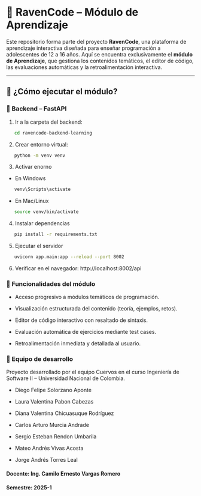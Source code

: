 # 🦉 RavenCode – Módulo de Aprendizaje

Este repositorio forma parte del proyecto **RavenCode**, una plataforma de aprendizaje interactiva diseñada para enseñar 
programación a adolescentes de 12 a 16 años. Aquí se encuentra exclusivamente el **módulo de Aprendizaje**, que gestiona 
los contenidos temáticos, el editor de código, las evaluaciones automáticas y la retroalimentación interactiva.

---

## 🚀 ¿Cómo ejecutar el módulo?

### 🧠 Backend – FastAPI

1. Ir a la carpeta del backend:
```bash
   cd ravencode-backend-learning
```
2. Crear entorno virtual:
```bash
   python -m venv venv
```
3. Activar enorno
* En Windows
```bash
   venv\Scripts\activate
```
* En Mac/Linux
```bash
   source venv/bin/activate
```
4. Instalar dependencias
```bash
   pip install -r requirements.txt
```
5. Ejecutar el servidor
```bash
   uvicorn app.main:app --reload --port 8002
```
6. Verificar en el navegador:
http://localhost:8002/api

### 🔐 Funcionalidades del módulo
* Acceso progresivo a módulos temáticos de programación.

* Visualización estructurada del contenido (teoría, ejemplos, retos).

* Editor de código interactivo con resaltado de sintaxis.

* Evaluación automática de ejercicios mediante test cases.

* Retroalimentación inmediata y detallada al usuario.

### 👥 Equipo de desarrollo
Proyecto desarrollado por el equipo Cuervos en el curso Ingeniería de Software II – Universidad Nacional de Colombia.

* Diego Felipe Solorzano Aponte

* Laura Valentina Pabon Cabezas

* Diana Valentina Chicuasuque Rodríguez

* Carlos Arturo Murcia Andrade

* Sergio Esteban Rendon Umbarila

* Mateo Andrés Vivas Acosta

* Jorge Andrés Torres Leal

#### Docente: Ing. Camilo Ernesto Vargas Romero
#### Semestre: 2025-1
